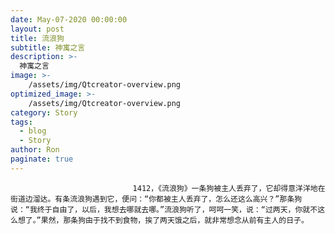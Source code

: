 ```yaml
---
date: May-07-2020 00:00:00
layout: post
title: 流浪狗
subtitle: 神寓之言
description: >-
  神寓之言
image: >-
    /assets/img/Qtcreator-overview.png
optimized_image: >-
    /assets/img/Qtcreator-overview.png
category: Story
tags:
  - blog
  - Story
author: Ron
paginate: true
---
```


							　　1412，《流浪狗》一条狗被主人丢弃了，它却得意洋洋地在街道边溜达。有条流浪狗遇到它，便问：“你都被主人丢弃了，怎么还这么高兴？”那条狗说：“我终于自由了，以后，我想去哪就去哪。”流浪狗听了，呵呵一笑，说：“过两天，你就不这么想了。”果然，那条狗由于找不到食物，挨了两天饿之后，就非常想念从前有主人的日子。
							
							
						